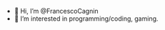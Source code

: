 - 👋 Hi, I’m @FrancescoCagnin
- 👀 I’m interested in programming/coding, gaming.

<!---
FrancescoCagnin/FrancescoCagnin is a ✨ special ✨ repository because its `README.md` (this file) appears on your GitHub profile.
You can click the Preview link to take a look at your changes.
--->

